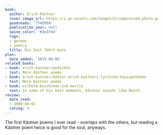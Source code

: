 ```yaml
---
book:
  author: Erich Kästner
  cover_image_url: https://i.gr-assets.com/images/S/compressed.photo.goodreads.com/books/1308415305l/7745958._SX98_.jpg
  goodreads: '7745958'
  publication_year: null
  spine_color: '#3e3f44'
  tags:
  - german
  - poetry
  title: Die Zeit fährt Auto
plan:
  date_added: '2015-08-06'
related_books:
- book: erich-kastner/gedichte
  text: More Kästner poems
- book: erich-kastner/doktor-erich-kastners-lyrische-hausapotheke
  text: More Kästner poems
- book: wilhelm-busch/max-und-moritz
  text: In some of his best moments, Kästner sounds like Busch.
review:
  date_read:
  - 2008-04-01
  rating: 4
---
```

The first Kästner poems I ever read – overlaps with the others, but reading a Kästner poem twice is good for the soul,
anyways.
